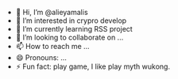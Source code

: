 - 👋 Hi, I’m @alieyamalis
- 👀 I’m interested in crypro develop
- 🌱 I’m currently learning RSS project
- 💞️ I’m looking to collaborate on ...
- 📫 How to reach me ...
- 😄 Pronouns: ...
- ⚡ Fun fact: play game, I like play myth wukong.

<!---
alieyamalis/alieyamalis is a ✨ special ✨ repository because its `README.md` (this file) appears on your GitHub profile.
You can click the Preview link to take a look at your changes.
--->
